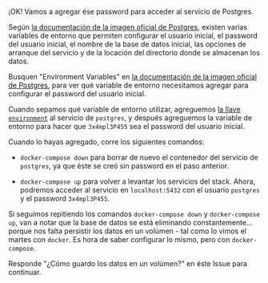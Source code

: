 ¡OK! Vamos a agregar ése password para acceder al servicio de Postgres.

Según [la documentación de la imagen oficial de Postgres](https://hub.docker.com/_/postgres),
existen varias variables de entorno que permiten configurar el usuario inicial,
el password del usuario inicial, el nombre de la base de datos inicial, las
opciones de arranque del servicio y de la locación del directorio donde se
almacenan los datos.

Busquen "Environment Variables" en [la documentación de la imagen oficial de Postgres](https://hub.docker.com/_/postgres),
para ver qué variable de entorno necesitamos agregar para configurar el
password del usuario inicial.

Cuando sepamos qué variable de entorno utilizar, agreguemos [la llave `environment`](https://docs.docker.com/compose/compose-file/#environment) al servicio de `postgres`, y después agreguemos la
variable de entorno para hacer que `3x4mpl3P455` sea el password del usuario inicial.

Cuando lo hayas agregado, corre los siguientes comandos:

- `docker-compose down` para borrar de nuevo el contenedor del servicio de
  `postgres`, ya que éste se creó sin password en el paso anterior.

- `docker-compose up` para volver a levantar los servicios del stack. Ahora,
  podremos acceder al servicio en `localhost:5432` con el usuario `postgres` y
  el password `3x4mpl3P455`.


Si seguimos repitiendo los comandos `docker-compose down` y `docker-compose up`,
van a notar que la base de datos se está eliminando constantemente... porque nos
falta persistir los datos en un volúmen - tal como lo vimos el martes con
`docker`. Es hora de saber configurar lo mismo, pero con `docker-compose`.

Responde "¿Cómo guardo los datos en un volúmen?" en éste Issue para continuar.